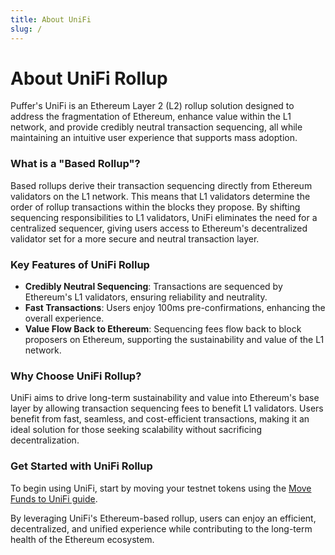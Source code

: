 ```yaml
---
title: About UniFi
slug: /
---
```


# About UniFi Rollup

Puffer's UniFi is an Ethereum Layer 2 (L2) rollup solution designed to address the fragmentation of Ethereum,
enhance value within the L1 network, and provide credibly neutral transaction sequencing, all while maintaining
an intuitive user experience that supports mass adoption.

### What is a "Based Rollup"?

Based rollups derive their transaction sequencing directly from Ethereum validators on the L1 network. 
This means that L1 validators determine the order of rollup transactions within the blocks they propose.
By shifting sequencing responsibilities to L1 validators, UniFi eliminates the need for a centralized sequencer,
giving users access to Ethereum's decentralized validator set for a more secure and neutral transaction layer.

### Key Features of UniFi Rollup

- **Credibly Neutral Sequencing**: Transactions are sequenced by Ethereum's L1 validators, ensuring reliability and neutrality.
- **Fast Transactions**: Users enjoy 100ms pre-confirmations, enhancing the overall experience.
- **Value Flow Back to Ethereum**: Sequencing fees flow back to block proposers on Ethereum, supporting the sustainability and value of the L1 network.

### Why Choose UniFi Rollup?

UniFi aims to drive long-term sustainability and value into Ethereum's base layer by allowing transaction
sequencing fees to benefit L1 validators. Users benefit from fast, seamless, and cost-efficient transactions,
making it an ideal solution for those seeking scalability without sacrificing decentralization.

### Get Started with UniFi Rollup

To begin using UniFi, start by moving your testnet tokens using the [Move Funds to UniFi guide](/move-funds).

By leveraging UniFi's Ethereum-based rollup, users can enjoy an efficient, decentralized, and unified experience while contributing to the long-term health of the Ethereum ecosystem.
